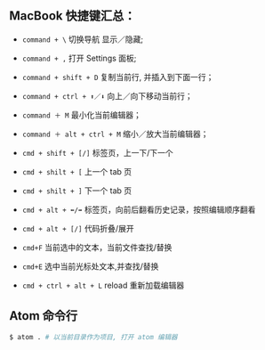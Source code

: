 ## MacBook 快捷键汇总：
* `command + \` 切换导航 显示／隐藏;
* `command + ,`  打开 Settings 面板;


* `command + shift + D` 复制当前行, 并插入到下面一行；
* `command + ctrl + ⬆️／⬇️` 向上／向下移动当前行；


* `command ＋ M` 最小化当前编辑器；
* `command ＋ alt + ctrl + M` 缩小／放大当前编辑器；

* `cmd + shift + [/]` 标签页，上一下/下一个
* `cmd + shilt + [` 上一个 tab 页
* `cmd + shilt + ]` 下一个 tab 页

* `cmd + alt + ⬅️/➡️` 标签页，向前后翻看历史记录，按照编辑顺序翻看

* `cmd + alt + [/]` 代码折叠/展开

* `cmd+F` 当前选中的文本，当前文件查找/替换
* `cmd+E` 选中当前光标处文本,并查找/替换

* `cmd + ctrl + alt + L` reload 重新加载编辑器
## Atom 命令行
```sh
$ atom . # 以当前目录作为项目, 打开 atom 编辑器
```
